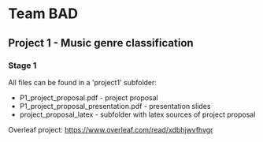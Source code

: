 # Team BAD

## Project 1 - Music genre classification

### Stage 1

All files can be found in a 'project1' subfolder:

- P1_project_proposal.pdf - project proposal
- P1_project_proposal_presentation.pdf - presentation slides
- project_proposal_latex - subfolder with latex sources of project proposal

Overleaf project: https://www.overleaf.com/read/xdbhjwvfhvgr